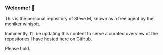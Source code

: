 ### Welcome! 👋

This is the personal repository of Steve M, known as a free agent by the moniker winisoft.

Imminently, I'll be updating this content to serve a curated overview of the repositories I have hosted here on GitHub.

Please hold.

<!--
**winisoft/winisoft** is a ✨ _special_ ✨ repository because its `README.md` (this file) appears on your GitHub profile.

Here are some ideas to get you started:

- 🔭 I’m currently working on ...
- 🌱 I’m currently learning ...
- 👯 I’m looking to collaborate on ...
- 🤔 I’m looking for help with ...
- 💬 Ask me about ...
- 📫 How to reach me: ...
- 😄 Pronouns: ...
- ⚡ Fun fact: ...
-->
